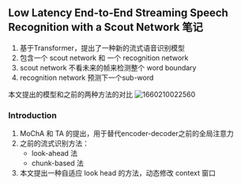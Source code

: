<!--
 * @Description: Low Latency End-to-End Streaming Speech Recognition with a Scout Network 笔记
 * @Autor: 郭印林
 * @Date: 2022-08-11 17:14:45
 * @LastEditors: 郭印林
 * @LastEditTime: 2022-08-11 17:40:16
-->

## Low Latency End-to-End Streaming Speech Recognition with a Scout Network 笔记
1. 基于Transformer，提出了一种新的流式语音识别模型
2. 包含一个 scout network 和 一个 recognition network
3. scout network 不看未来的帧来检测整个 word boundary
4. recognition network 预测下一个sub-word

本文提出的模型和之前的两种方法的对比
![1660210022560](image/streaming-asr-Scout/1660210022560.png)

### Introduction
1. MoChA 和 TA 的提出，用于替代encoder-decoder之前的全局注意力
2. 之前的流式识别方法：
    + look-ahead 法
    + chunk-based 法
3. 本文提出一种自适应 look head 的方法，动态修改 context 窗口